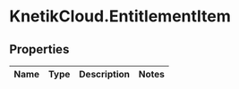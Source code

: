 # KnetikCloud.EntitlementItem

## Properties
Name | Type | Description | Notes
------------ | ------------- | ------------- | -------------


